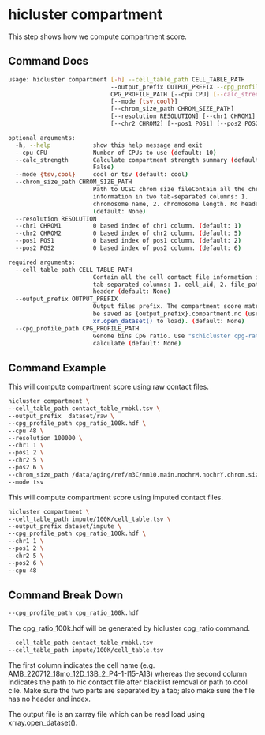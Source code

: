 # hicluster compartment
This step shows how we compute compartment score. 

## Command Docs
```bash
usage: hicluster compartment [-h] --cell_table_path CELL_TABLE_PATH
                             --output_prefix OUTPUT_PREFIX --cpg_profile_path
                             CPG_PROFILE_PATH [--cpu CPU] [--calc_strength]
                             [--mode {tsv,cool}]
                             [--chrom_size_path CHROM_SIZE_PATH]
                             [--resolution RESOLUTION] [--chr1 CHROM1]
                             [--chr2 CHROM2] [--pos1 POS1] [--pos2 POS2]

optional arguments:
  -h, --help            show this help message and exit
  --cpu CPU             Number of CPUs to use (default: 10)
  --calc_strength       Calculate compartment strength summary (default:
                        False)
  --mode {tsv,cool}     cool or tsv (default: cool)
  --chrom_size_path CHROM_SIZE_PATH
                        Path to UCSC chrom size fileContain all the chromosome
                        information in two tab-separated columns: 1.
                        chromosome name, 2. chromosome length. No header
                        (default: None)
  --resolution RESOLUTION
  --chr1 CHROM1         0 based index of chr1 column. (default: 1)
  --chr2 CHROM2         0 based index of chr2 column. (default: 5)
  --pos1 POS1           0 based index of pos1 column. (default: 2)
  --pos2 POS2           0 based index of pos2 column. (default: 6)

required arguments:
  --cell_table_path CELL_TABLE_PATH
                        Contain all the cell contact file information in two
                        tab-separated columns: 1. cell_uid, 2. file_path. No
                        header (default: None)
  --output_prefix OUTPUT_PREFIX
                        Output files prefix. The compartment score matrix will
                        be saved as {output_prefix}.compartment.nc (use
                        xr.open_dataset() to load). (default: None)
  --cpg_profile_path CPG_PROFILE_PATH
                        Genome bins CpG ratio. Use "schicluster cpg-ratio" to
                        calculate (default: None)

```

## Command Example
This will compute compartment score using raw contact files.
```bash
hicluster compartment \
--cell_table_path contact_table_rmbkl.tsv \
--output_prefix  dataset/raw \
--cpg_profile_path cpg_ratio_100k.hdf \
--cpu 48 \
--resolution 100000 \
--chr1 1 \
--pos1 2 \
--chr2 5 \
--pos2 6 \
--chrom_size_path /data/aging/ref/m3C/mm10.main.nochrM.nochrY.chrom.sizes \
--mode tsv
```

This will compute compartment score using imputed contact files.
```bash
hicluster compartment \
--cell_table_path impute/100K/cell_table.tsv \
--output_prefix dataset/impute \
--cpg_profile_path cpg_ratio_100k.hdf \
--chr1 1 \
--pos1 2 \
--chr2 5 \
--pos2 6 \
--cpu 48
```

## Command Break Down
```bash
--cpg_profile_path cpg_ratio_100k.hdf
```
The cpg_ratio_100k.hdf will be generated by hicluster cpg_ratio command.

```bash
--cell_table_path contact_table_rmbkl.tsv
--cell_table_path impute/100K/cell_table.tsv
```
The first column indicates the cell name (e.g. AMB_220712_18mo_12D_13B_2_P4-1-I15-A13) whereas the second column indicates the path to hic contact file after blacklist removal or path to cool cile. Make sure the two parts are separated by a tab; also make sure the file has no header and index.

The output file is an xarray file which can be read load using xrray.open_dataset().